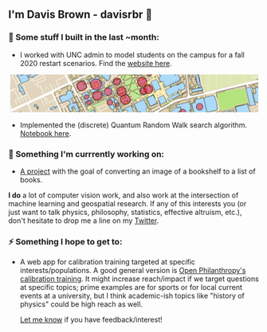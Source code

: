## I'm Davis Brown - davisrbr 👋 

### 🤖 Some stuff I built in the last ~month:

- I worked with UNC admin to model students on the campus for a fall 2020 restart scenarios. Find the [website here](https://davisrbr.github.io/fall2020unc/).

<p align="center">
  <img src="https://github.com/davisrbr/davisrbr/blob/master/media/geographic_slice.png" alt="Student movements" width="500"/>
</p>

- Implemented the (discrete) Quantum Random Walk search algorithm. [Notebook here](https://github.com/nickk124/quantumsearch/blob/master/random_walk_search.ipynb).

### 🔨 Something I'm currrently working on:

- [A project](https://github.com/davisrbr/bookRecognition) with the goal of converting an image of a bookshelf to a list of books.

**I do** a lot of computer vision work, and also work at the intersection of machine learning and geospatial research. If any of this interests you (or just want to talk physics, philosophy, statistics, effective altruism, etc.), don't hesitate to drop me a line on my [Twitter](https://twitter.com/davisbrownr).  

### ⚡ Something I hope to get to: 

- A web app for calibration training targeted at specific interests/populations. A good general version is [Open Philanthropy's calibration training](https://www.openphilanthropy.org/calibration). It might increase reach/impact if we target questions at specific topics; prime examples are for sports or for local current events at a university, but I think academic-ish topics like "history of physics" could be high reach as well. 

  [Let me know](https://twitter.com/davisbrownr) if you have feedback/interest!
